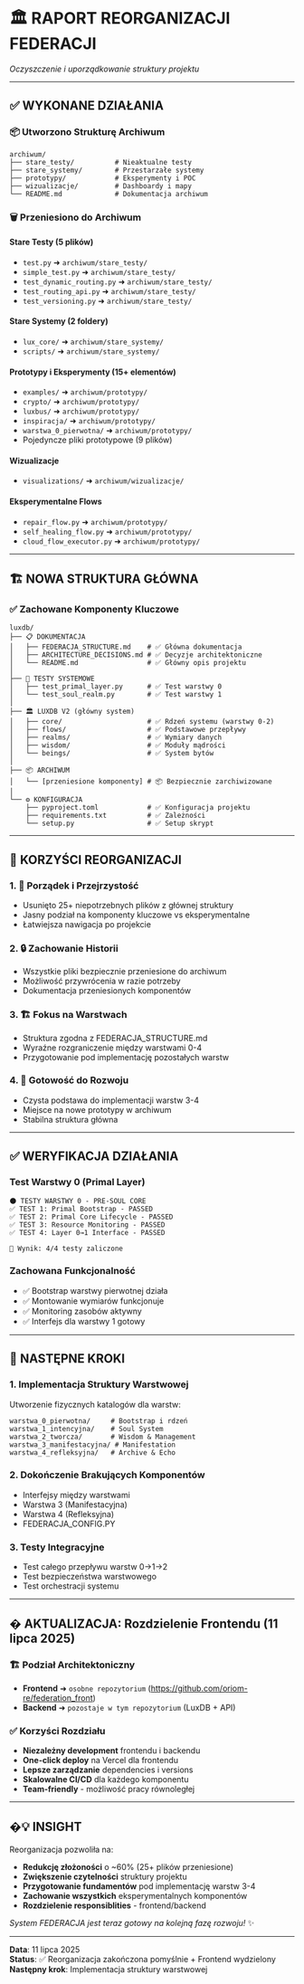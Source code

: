 # 🏛️ RAPORT REORGANIZACJI FEDERACJI

*Oczyszczenie i uporządkowanie struktury projektu*

---

## ✅ WYKONANE DZIAŁANIA

### 📦 Utworzono Strukturę Archiwum
```
archiwum/
├── stare_testy/          # Nieaktualne testy
├── stare_systemy/        # Przestarzałe systemy  
├── prototypy/            # Eksperymenty i POC
├── wizualizacje/         # Dashboardy i mapy
└── README.md             # Dokumentacja archiwum
```

### 🗑️ Przeniesiono do Archiwum

#### Stare Testy (5 plików)
- `test.py` ➜ `archiwum/stare_testy/`
- `simple_test.py` ➜ `archiwum/stare_testy/`
- `test_dynamic_routing.py` ➜ `archiwum/stare_testy/`
- `test_routing_api.py` ➜ `archiwum/stare_testy/`
- `test_versioning.py` ➜ `archiwum/stare_testy/`

#### Stare Systemy (2 foldery)
- `lux_core/` ➜ `archiwum/stare_systemy/`
- `scripts/` ➜ `archiwum/stare_systemy/`

#### Prototypy i Eksperymenty (15+ elementów)
- `examples/` ➜ `archiwum/prototypy/`
- `crypto/` ➜ `archiwum/prototypy/`
- `luxbus/` ➜ `archiwum/prototypy/`
- `inspiracja/` ➜ `archiwum/prototypy/`
- `warstwa_0_pierwotna/` ➜ `archiwum/prototypy/`
- Pojedyncze pliki prototypowe (9 plików)

#### Wizualizacje
- `visualizations/` ➜ `archiwum/wizualizacje/`

#### Eksperymentalne Flows
- `repair_flow.py` ➜ `archiwum/prototypy/`
- `self_healing_flow.py` ➜ `archiwum/prototypy/`
- `cloud_flow_executor.py` ➜ `archiwum/prototypy/`

---

## 🏗️ NOWA STRUKTURA GŁÓWNA

### ✅ Zachowane Komponenty Kluczowe
```
luxdb/
├── 📋 DOKUMENTACJA
│   ├── FEDERACJA_STRUCTURE.md    # ✅ Główna dokumentacja
│   ├── ARCHITECTURE_DECISIONS.md # ✅ Decyzje architektoniczne
│   └── README.md                 # ✅ Główny opis projektu
│
├── 🧪 TESTY SYSTEMOWE
│   ├── test_primal_layer.py      # ✅ Test warstwy 0
│   └── test_soul_realm.py        # ✅ Test warstwy 1
│
├── 🏛️ LUXDB V2 (główny system)
│   ├── core/                     # ✅ Rdzeń systemu (warstwy 0-2)
│   ├── flows/                    # ✅ Podstawowe przepływy
│   ├── realms/                   # ✅ Wymiary danych
│   ├── wisdom/                   # ✅ Moduły mądrości
│   └── beings/                   # ✅ System bytów
│
├── 📦 ARCHIWUM
│   └── [przeniesione komponenty] # 📦 Bezpiecznie zarchiwizowane
│
└── ⚙️ KONFIGURACJA
    ├── pyproject.toml            # ✅ Konfiguracja projektu
    ├── requirements.txt          # ✅ Zależności
    └── setup.py                  # ✅ Setup skrypt
```

---

## 🎯 KORZYŚCI REORGANIZACJI

### 1. **🧹 Porządek i Przejrzystość**
- Usunięto 25+ niepotrzebnych plików z głównej struktury
- Jasny podział na komponenty kluczowe vs eksperymentalne
- Łatwiejsza nawigacja po projekcie

### 2. **🔒 Zachowanie Historii**
- Wszystkie pliki bezpiecznie przeniesione do archiwum
- Możliwość przywrócenia w razie potrzeby
- Dokumentacja przeniesionych komponentów

### 3. **🏗️ Fokus na Warstwach**
- Struktura zgodna z FEDERACJA_STRUCTURE.md
- Wyraźne rozgraniczenie między warstwami 0-4
- Przygotowanie pod implementację pozostałych warstw

### 4. **🧪 Gotowość do Rozwoju**
- Czysta podstawa do implementacji warstw 3-4
- Miejsce na nowe prototypy w archiwum
- Stabilna struktura główna

---

## ✅ WERYFIKACJA DZIAŁANIA

### Test Warstwy 0 (Primal Layer)
```
🌑 TESTY WARSTWY 0 - PRE-SOUL CORE
✅ TEST 1: Primal Bootstrap - PASSED
✅ TEST 2: Primal Core Lifecycle - PASSED  
✅ TEST 3: Resource Monitoring - PASSED
✅ TEST 4: Layer 0→1 Interface - PASSED

🎯 Wynik: 4/4 testy zaliczone
```

### Zachowana Funkcjonalność
- ✅ Bootstrap warstwy pierwotnej działa
- ✅ Montowanie wymiarów funkcjonuje
- ✅ Monitoring zasobów aktywny
- ✅ Interfejs dla warstwy 1 gotowy

---

## 🚀 NASTĘPNE KROKI

### 1. **Implementacja Struktury Warstwowej**
Utworzenie fizycznych katalogów dla warstw:
```
warstwa_0_pierwotna/     # Bootstrap i rdzeń
warstwa_1_intencyjna/    # Soul System
warstwa_2_tworcza/       # Wisdom & Management  
warstwa_3_manifestacyjna/ # Manifestation
warstwa_4_refleksyjna/   # Archive & Echo
```

### 2. **Dokończenie Brakujących Komponentów**
- Interfejsy między warstwami
- Warstwa 3 (Manifestacyjna)
- Warstwa 4 (Refleksyjna)
- FEDERACJA_CONFIG.PY

### 3. **Testy Integracyjne**
- Test całego przepływu warstw 0→1→2
- Test bezpieczeństwa warstwowego
- Test orchestracji systemu

---

## � AKTUALIZACJA: Rozdzielenie Frontendu (11 lipca 2025)

### 🏗️ Podział Architektoniczny
- **Frontend** ➜ `osobne repozytorium` (https://github.com/oriom-re/federation_front)
- **Backend** ➜ `pozostaje w tym repozytorium` (LuxDB + API)

### ✅ Korzyści Rozdziału
- **Niezależny development** frontendu i backendu
- **One-click deploy** na Vercel dla frontendu  
- **Lepsze zarządzanie** dependencies i versions
- **Skalowalne CI/CD** dla każdego komponentu
- **Team-friendly** - możliwość pracy równoległej

---

## �💡 INSIGHT

Reorganizacja pozwoliła na:
- **Redukcję złożoności** o ~60% (25+ plików przeniesione)
- **Zwiększenie czytelności** struktury projektu
- **Przygotowanie fundamentów** pod implementację warstw 3-4
- **Zachowanie wszystkich** eksperymentalnych komponentów
- **Rozdzielenie responsiblities** - frontend/backend

*System FEDERACJA jest teraz gotowy na kolejną fazę rozwoju!* ✨

---

**Data**: 11 lipca 2025  
**Status**: ✅ Reorganizacja zakończona pomyślnie + Frontend wydzielony  
**Następny krok**: Implementacja struktury warstwowej
